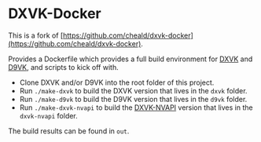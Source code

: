 # DXVK-Docker

This is a fork of [https://github.com/cheald/dxvk-docker](https://github.com/cheald/dxvk-docker).

Provides a Dockerfile which provides a full build environment for [DXVK](https://github.com/doitsujin/dxvk) and [D9VK](https://github.com/Joshua-Ashton/d9vk), and scripts to kick off with.

- Clone DXVK and/or D9VK into the root folder of this project.
- Run `./make-dxvk` to build the DXVK version that lives in the `dxvk` folder.
- Run `./make-d9vk` to build the D9VK version that lives in the `d9vk` folder.
- Run `./make-dxvk-nvapi` to build the [DXVK-NVAPI](https://github.com/jp7677/dxvk-nvapi) version that lives in the `dxvk-nvapi` folder.

The build results can be found in `out`.
